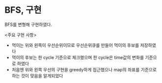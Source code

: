 # BFS, 구현

BFS를 변형해 구현하였다.

<주요 구현 사항>
- 먹이는 위와 왼쪽이 우선순위이므로 우선순위큐를 만들어 먹이의 후보를 저장하였다
- 먹이의 후보는 한 cycle 기준으로 체크했으며 한 cycle은 time값의 변화를 기준으로 하였다
- 처음엔 위와 왼쪽 우선의 구현을 greedy하게 접근했으나 map의 좌표를 기준으로 하는 것이 맞음을 알게되었다